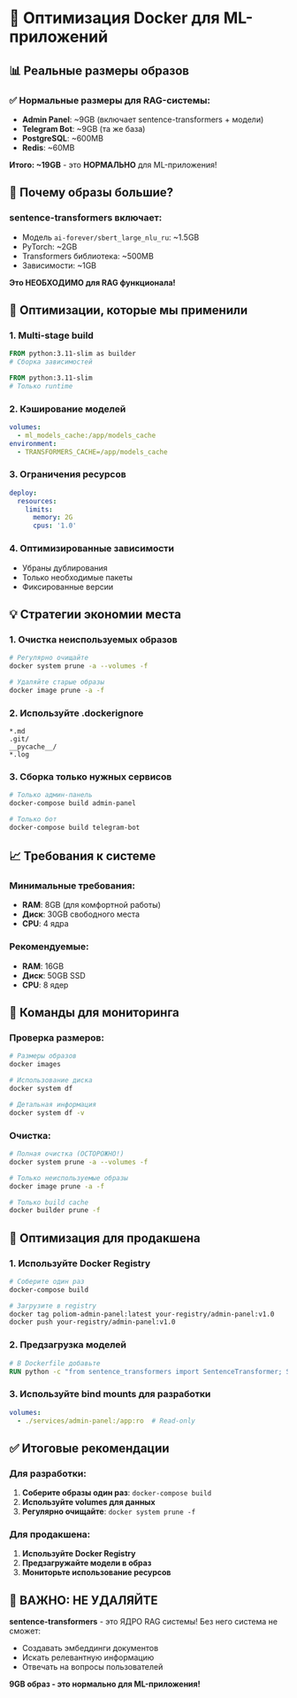 # 🐳 Оптимизация Docker для ML-приложений

## 📊 **Реальные размеры образов**

### ✅ **Нормальные размеры для RAG-системы:**
- **Admin Panel**: ~9GB (включает sentence-transformers + модели)
- **Telegram Bot**: ~9GB (та же база)
- **PostgreSQL**: ~600MB
- **Redis**: ~60MB

**Итого: ~19GB** - это **НОРМАЛЬНО** для ML-приложения!

## 🎯 **Почему образы большие?**

### **sentence-transformers включает:**
- Модель `ai-forever/sbert_large_nlu_ru`: ~1.5GB
- PyTorch: ~2GB
- Transformers библиотека: ~500MB
- Зависимости: ~1GB

**Это НЕОБХОДИМО для RAG функционала!**

## 🚀 **Оптимизации, которые мы применили**

### 1. **Multi-stage build**
```dockerfile
FROM python:3.11-slim as builder
# Сборка зависимостей

FROM python:3.11-slim
# Только runtime
```

### 2. **Кэширование моделей**
```yaml
volumes:
  - ml_models_cache:/app/models_cache
environment:
  - TRANSFORMERS_CACHE=/app/models_cache
```

### 3. **Ограничения ресурсов**
```yaml
deploy:
  resources:
    limits:
      memory: 2G
      cpus: '1.0'
```

### 4. **Оптимизированные зависимости**
- Убраны дублирования
- Только необходимые пакеты
- Фиксированные версии

## 💡 **Стратегии экономии места**

### **1. Очистка неиспользуемых образов**
```bash
# Регулярно очищайте
docker system prune -a --volumes -f

# Удаляйте старые образы
docker image prune -a -f
```

### **2. Используйте .dockerignore**
```
*.md
.git/
__pycache__/
*.log
```

### **3. Сборка только нужных сервисов**
```bash
# Только админ-панель
docker-compose build admin-panel

# Только бот
docker-compose build telegram-bot
```

## 📈 **Требования к системе**

### **Минимальные требования:**
- **RAM**: 8GB (для комфортной работы)
- **Диск**: 30GB свободного места
- **CPU**: 4 ядра

### **Рекомендуемые:**
- **RAM**: 16GB
- **Диск**: 50GB SSD
- **CPU**: 8 ядер

## 🔧 **Команды для мониторинга**

### **Проверка размеров:**
```bash
# Размеры образов
docker images

# Использование диска
docker system df

# Детальная информация
docker system df -v
```

### **Очистка:**
```bash
# Полная очистка (ОСТОРОЖНО!)
docker system prune -a --volumes -f

# Только неиспользуемые образы
docker image prune -a -f

# Только build cache
docker builder prune -f
```

## 🎯 **Оптимизация для продакшена**

### **1. Используйте Docker Registry**
```bash
# Соберите один раз
docker-compose build

# Загрузите в registry
docker tag poliom-admin-panel:latest your-registry/admin-panel:v1.0
docker push your-registry/admin-panel:v1.0
```

### **2. Предзагрузка моделей**
```dockerfile
# В Dockerfile добавьте
RUN python -c "from sentence_transformers import SentenceTransformer; SentenceTransformer('ai-forever/sbert_large_nlu_ru')"
```

### **3. Используйте bind mounts для разработки**
```yaml
volumes:
  - ./services/admin-panel:/app:ro  # Read-only
```

## ✅ **Итоговые рекомендации**

### **Для разработки:**
1. **Соберите образы один раз**: `docker-compose build`
2. **Используйте volumes для данных**
3. **Регулярно очищайте**: `docker system prune -f`

### **Для продакшена:**
1. **Используйте Docker Registry**
2. **Предзагружайте модели в образ**
3. **Мониторьте использование ресурсов**

## 🚨 **ВАЖНО: НЕ УДАЛЯЙТЕ**

**sentence-transformers** - это ЯДРО RAG системы!
Без него система не сможет:
- Создавать эмбеддинги документов
- Искать релевантную информацию
- Отвечать на вопросы пользователей

**9GB образ - это нормально для ML-приложения!** 